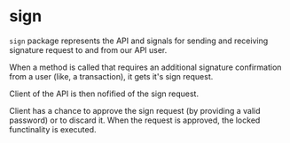 # sign 
`sign` package represents the API and signals for sending and receiving
signature request to and from our API user.

When a method is called that requires an additional signature confirmation from
a user (like, a transaction), it gets it's sign request.

Client of the API is then nofified of the sign request.

Client has a chance to approve the sign request (by providing a valid password)
or to discard it. When the request is approved, the locked functinality is
executed.

